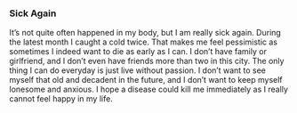 ### Sick Again
It’s not quite often happened in my body, but I am really sick again. During the latest month I caught a cold twice. That makes me feel pessimistic as sometimes I indeed want to die as early as I can. I don’t have family or girlfriend, and I don’t even have friends more than two in this city. The only thing I can do everyday is just live without passion. I don’t want to see myself that old and decadent in the future, and I don’t want to keep myself lonesome and anxious. I hope a disease could kill me immediately as I really cannot feel happy in my life.
